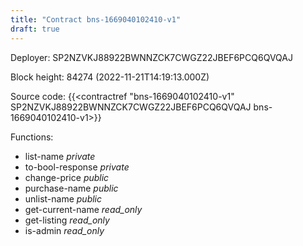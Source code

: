 ```yaml
---
title: "Contract bns-1669040102410-v1"
draft: true
---
```

Deployer: SP2NZVKJ88922BWNNZCK7CWGZ22JBEF6PCQ6QVQAJ


 



Block height: 84274 (2022-11-21T14:19:13.000Z)

Source code: {{<contractref "bns-1669040102410-v1" SP2NZVKJ88922BWNNZCK7CWGZ22JBEF6PCQ6QVQAJ bns-1669040102410-v1>}}

Functions:

* list-name _private_
* to-bool-response _private_
* change-price _public_
* purchase-name _public_
* unlist-name _public_
* get-current-name _read_only_
* get-listing _read_only_
* is-admin _read_only_
